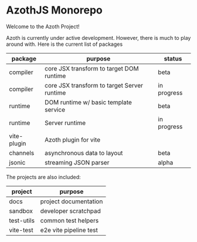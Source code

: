 # AzothJS Monorepo

Welcome to the Azoth Project!

Azoth is currently under active development. However, there is
much to play around with. Here is the current list of packages

package | purpose | status
---    |---      |---
compiler | core JSX transform to target DOM runtime | beta
compiler | core JSX transform to target Server runtime | in progress
runtime | DOM runtime w/ basic template service | beta
runtime | Server runtime | in progress
vite-plugin | Azoth plugin for vite
channels | asynchronous data to layout | beta
jsonic | streaming JSON parser | alpha

The projects are also included:

project | purpose 
---    |---      
docs | project documentation
sandbox | developer scratchpad
test-utils | common test helpers
vite-test | e2e vite pipeline test

